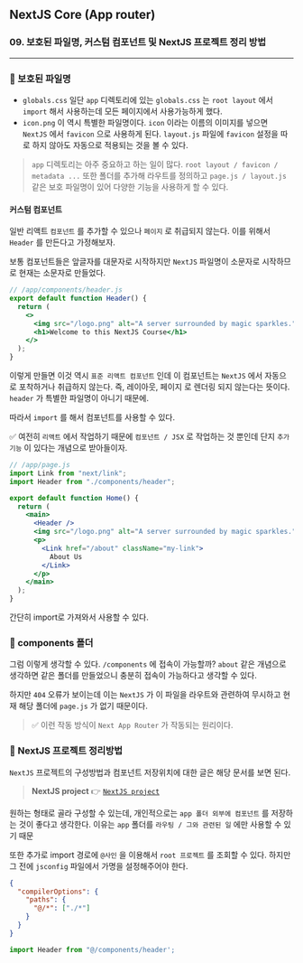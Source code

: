 ## NextJS Core (App router)

### 09. 보호된 파일명, 커스텀 컴포넌트 및 NextJS 프로젝트 정리 방법

---

### 📌 보호된 파일명

- `globals.css`
  일단 `app` 디렉토리에 있는 `globals.css` 는 `root layout` 에서 `import` 해서 사용하는데 모든 페이지에서 사용가능하게 했다.
- `icon.png`
  이 역시 특별한 파일명이다. `icon` 이라는 이름의 이미지를 넣으면 `NextJS` 에서 `favicon` 으로 사용하게 된다. `layout.js` 파일에 `favicon` 설정을 따로 하지 않아도 자동으로 적용되는 것을 볼 수 있다.

> `app` 디렉토리는 아주 중요하고 하는 일이 많다. `root layout / favicon / metadata ...`
> 또한 폴더를 추가해 라우트를 정의하고 `page.js / layout.js` 같은 보호 파일명이 있어 다양한 기능을 사용하게 할 수 있다.

#### 커스텀 컴포넌트

일반 리액트 `컴포넌트` 를 추가할 수 있으나 `페이지` 로 취급되지 않는다. 이를 위해서 `Header` 를 만든다고 가정해보자.

보통 컴포넌트들은 앞글자를 대문자로 시작하지만 `NextJS` 파일명이 소문자로 시작하므로 현재는 소문자로 만들었다.

```jsx
// /app/components/header.js
export default function Header() {
  return (
    <>
      <img src="/logo.png" alt="A server surrounded by magic sparkles." />
      <h1>Welcome to this NextJS Course</h1>
    </>
  );
}
```

이렇게 만들면 이것 역시 `표준 리액트 컴포넌트` 인데 이 컴포넌트는 `NextJS` 에서 자동으로 포착하거나 취급하지 않는다. 즉, 레이아웃, 페이지 로 렌더링 되지 않는다는 뜻이다. `header` 가 특별한 파일명이 아니기 때문에.

따라서 `import` 를 해서 컴포넌트를 사용할 수 있다.

✅ 여전히 `리액트` 에서 작업하기 때문에 `컴포넌트 / JSX` 로 작업하는 것 뿐인데 단지 `추가 기능` 이 있다는 개념으로 받아들이자.

```jsx
// /app/page.js
import Link from "next/link";
import Header from "./components/header";

export default function Home() {
  return (
    <main>
      <Header />
      <img src="/logo.png" alt="A server surrounded by magic sparkles." />
      <p>
        <Link href="/about" className="my-link">
          About Us
        </Link>
      </p>
    </main>
  );
}
```

간단히 import로 가져와서 사용할 수 있다.

### 📌 components 폴더

그럼 이렇게 생각할 수 있다. `/components` 에 접속이 가능할까? `about` 같은 개념으로 생각하면 같은 폴더를 만들었으니 충분히 접속이 가능하다고 생각할 수 있다.

하지만 `404` 오류가 보이는데 이는 `NextJS` 가 이 파일을 라우트와 관련하여 무시하고 현재 해당 폴더에 `page.js` 가 없기 때문이다.

> ✅ 이런 작동 방식이 `Next App Router` 가 작동되는 원리이다.

### 📌 NextJS 프로젝트 정리방법

`NextJS` 프로젝트의 구성방법과 컴포넌트 저장위치에 대한 글은 해당 문서를 보면 된다.

> **NextJS project** 👉 [`NextJS project`]

[`NextJS project`]: https://nextjs.org/docs/app/building-your-application/routing/colocation

원하는 형태로 골라 구성할 수 있는데, 개인적으로는 `app 폴더 외부에 컴포넌트` 를 저장하는 것이 좋다고 생각한다. 이유는 `app` 폴더를 `라우팅 / 그와 관련된 일` 에만 사용할 수 있기 때문

또한 추가로 import 경로에 `@사인` 을 이용해서 `root 프로젝트` 를 조회할 수 있다. 하지만 그 전에 `jsconfig` 파일에서 가명을 설정해주어야 한다.

```json
{
  "compilerOptions": {
    "paths": {
      "@/*": ["./*"]
    }
  }
}
```

```js
import Header from "@/components/header';
```

